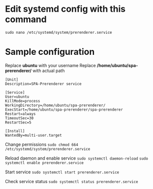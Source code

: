 # Edit systemd config with this command
```sudo nano /etc/systemd/system/prerenderer.service```

# Sample configuration
Replace **ubuntu** with your username
Replace **/home/ubuntu/spa-prerenderer/** with actual path

```
[Unit]
Description=SPA-Prerenderer service

[Service]
User=ubuntu
KillMode=process
WorkingDirectory=/home/ubuntu/spa-prerenderer/
ExecStart=/home/ubuntu/spa-prerenderer/spa-prerenderer
Restart=always
TimeoutSec=30
RestartSec=5

[Install]
WantedBy=multi-user.target
```

Change permissions
```sudo chmod 664 /etc/systemd/system/prerenderer.service```

Reload daemon and enable service
```sudo systemctl daemon-reload```
```sudo systemctl enable prerenderer.service```

Start service
```sudo systemctl start prerenderer.service```

Check service status
```sudo systemctl status prerenderer.service```